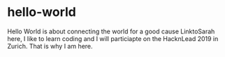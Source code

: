 # hello-world
Hello World is about connecting the world for a good cause
LinktoSarah here, I like to learn coding and I will particiapte on the HacknLead 2019 in Zurich. That is why I am here. 
